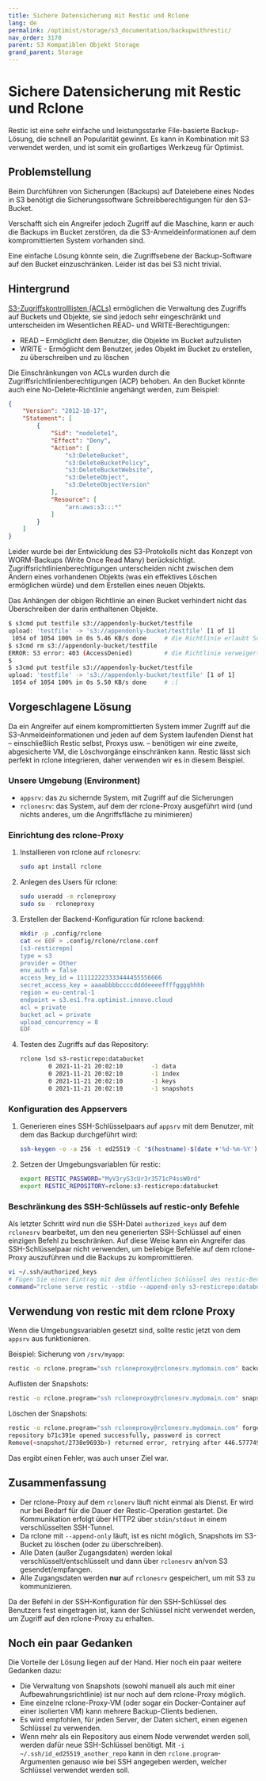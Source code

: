 ```yaml
---
title: Sichere Datensicherung mit Restic und Rclone
lang: de
permalink: /optimist/storage/s3_documentation/backupwithrestic/
nav_order: 3170
parent: S3 Kompatiblen Objekt Storage
grand_parent: Storage
---
```

# Sichere Datensicherung mit Restic und Rclone

Restic ist eine sehr einfache und leistungsstarke File-basierte Backup-Lösung, die schnell an Popularität gewinnt. Es kann in Kombination mit S3 verwendet werden, und ist somit ein großartiges Werkzeug für Optimist.

## Problemstellung

Beim Durchführen von Sicherungen (Backups) auf Dateiebene eines Nodes in S3 benötigt die Sicherungssoftware Schreibberechtigungen für den S3-Bucket.

Verschafft sich ein Angreifer jedoch Zugriff auf die Maschine, kann er auch die Backups im Bucket zerstören, da die S3-Anmeldeinformationen auf dem kompromittierten System vorhanden sind.

Eine einfache Lösung könnte sein, die Zugriffsebene der Backup-Software auf den Bucket einzuschränken. Leider ist das bei S3 nicht trivial.

## Hintergrund

[S3-Zugriffskontrolllisten (ACLs)](/optimist/storage/s3_documentation/security) ermöglichen die Verwaltung des Zugriffs auf Buckets und Objekte, sie sind jedoch sehr eingeschränkt und unterscheiden im Wesentlichen READ- und WRITE-Berechtigungen:

* READ – Ermöglicht dem Benutzer, die Objekte im Bucket aufzulisten
* WRITE - Ermöglicht dem Benutzer, jedes Objekt im Bucket zu erstellen, zu überschreiben und zu löschen

Die Einschränkungen von ACLs wurden durch die Zugriffsrichtlinienberechtigungen (ACP) behoben. An den Bucket könnte auch eine No-Delete-Richtlinie angehängt werden, zum Beispiel:

```json
{
    "Version": "2012-10-17",
    "Statement": [
        {
            "Sid": "nodelete1",
            "Effect": "Deny",
            "Action": [
                "s3:DeleteBucket",
                "s3:DeleteBucketPolicy",
                "s3:DeleteBucketWebsite",
                "s3:DeleteObject",
                "s3:DeleteObjectVersion"
            ],
            "Resource": [
                "arn:aws:s3:::*"
            ]
        }
    ]
}
```

Leider wurde bei der Entwicklung des S3-Protokolls nicht das Konzept von WORM-Backups (Write Once Read Many) berücksichtigt. Zugriffsrichtlinienberechtigungen unterscheiden nicht zwischen dem Ändern eines vorhandenen Objekts (was ein effektives Löschen ermöglichen würde) und dem Erstellen eines neuen Objekts.

Das Anhängen der obigen Richtlinie an einen Bucket verhindert nicht das Überschreiben der darin enthaltenen Objekte.

```bash
$ s3cmd put testfile s3://appendonly-bucket/testfile
upload: 'testfile' -> 's3://appendonly-bucket/testfile' [1 of 1]
 1054 of 1054 100% in 0s 5.46 KB/s done     # die Richtlinie erlaubt Schreiben
$ s3cmd rm s3://appendonly-bucket/testfile
ERROR: S3 error: 403 (AccessDenied)         # die Richtlinie verweigert das Löschen
$
$ s3cmd put testfile s3://appendonly-bucket/testfile
upload: 'testfile' -> 's3://appendonly-bucket/testfile' [1 of 1]
 1054 of 1054 100% in 0s 5.50 KB/s done     # :(
```

## Vorgeschlagene Lösung

Da ein Angreifer auf einem kompromittierten System immer Zugriff auf die S3-Anmeldeinformationen und jeden auf dem System laufenden Dienst hat – einschließlich Restic selbst, Proxys usw. – benötigen wir eine zweite, abgesicherte VM, die Löschvorgänge einschränken kann. Restic lässt sich perfekt in rclone integrieren, daher verwenden wir es in diesem Beispiel.

### Unsere Umgebung (Environment)

* `appsrv`: das zu sichernde System, mit Zugriff auf die Sicherungen
* `rclonesrv`: das System, auf dem der rclone-Proxy ausgeführt wird (und nichts anderes, um die Angriffsfläche zu minimieren)

### Einrichtung des rclone-Proxy

1. Installieren von rclone auf `rclonesrv`:

    ```bash
    sudo apt install rclone
    ```

1. Anlegen des Users für rclone:

    ```bash
    sudo useradd -m rcloneproxy
    sudo su - rcloneproxy
    ```

1. Erstellen der Backend-Konfiguration für rclone backend:

    ```bash
    mkdir -p .config/rclone
    cat << EOF > .config/rclone/rclone.conf
    [s3-resticrepo]
    type = s3
    provider = Other
    env_auth = false
    access_key_id = 111122223333444455556666
    secret_access_key = aaaabbbbccccddddeeeeffffgggghhhh
    region = eu-central-1
    endpoint = s3.es1.fra.optimist.innovo.cloud
    acl = private
    bucket_acl = private
    upload_concurrency = 8
    EOF
    ```

1. Testen des Zugriffs auf das Repository:

    ```bash
    rclone lsd s3-resticrepo:databucket
            0 2021-11-21 20:02:10        -1 data
            0 2021-11-21 20:02:10        -1 index
            0 2021-11-21 20:02:10        -1 keys
            0 2021-11-21 20:02:10        -1 snapshots
    ```

### Konfiguration des Appservers

1. Generieren eines SSH-Schlüsselpaars auf `appsrv` mit dem Benutzer, mit dem das Backup durchgeführt wird:

    ```bash
    ssh-keygen -o -a 256 -t ed25519 -C "$(hostname)-$(date +'%d-%m-%Y')"
    ```

1. Setzen der Umgebungsvariablen für restic:

    ```bash
    export RESTIC_PASSWORD="MyV3ryS3cUr3r3571cP4ssW0rd"
    export RESTIC_REPOSITORY=rclone:s3-resticrepo:databucket
    ```

### Beschränkung des SSH-Schlüssels auf restic-only Befehle

Als letzter Schritt wird nun die SSH-Datei `authorized_keys` auf dem `rclonesrv` bearbeitet, um den neu generierten SSH-Schlüssel auf einen einzigen Befehl zu beschränken. Auf diese Weise kann ein Angreifer das SSH-Schlüsselpaar nicht verwenden, um beliebige Befehle auf dem rclone-Proxy auszuführen und die Backups zu kompromittieren.

```bash
vi ~/.ssh/authorized_keys
# Fügen Sie einen Eintrag mit dem öffentlichen Schlüssel des restic-Benutzers hinzu, der in dem obigen Schritt generiert wurde:
command="rclone serve restic --stdio --append-only s3-resticrepo:databucket" ssh-ed25519 AAAAC3fdsC1lZddsDNTE5ADsaDgfTwNtWmwiocdT9q4hxcss6tGDfgGTdiNN0z7zN appsrv-18-11-2021
```

## Verwendung von restic mit dem rclone Proxy

Wenn die Umgebungsvariablen gesetzt sind, sollte restic jetzt von dem `appsrv` aus funktionieren.

Beispiel: Sicherung von `/srv/myapp`:

```bash
restic -o rclone.program="ssh rcloneproxy@rclonesrv.mydomain.com" backup /srv/myapp
```

Auflisten der Snapshots:

```bash
restic -o rclone.program="ssh rcloneproxy@rclonesrv.mydomain.com" snapshots
```

Löschen der Snapshots:

```bash
restic -o rclone.program="ssh rcloneproxy@rclonesrv.mydomain.com" forget 2738e969
repository b71c391e opened successfully, password is correct
Remove(<snapshot/2738e9693b>) returned error, retrying after 446.577749ms: blob not removed, server response: 403 Forbidden (403)
```

Das ergibt einen Fehler, was auch unser Ziel war.

## Zusammenfassung

* Der rclone-Proxy auf dem `rclonerv` läuft nicht einmal als Dienst. Er wird nur bei Bedarf für die Dauer der Restic-Operation gestartet. Die Kommunikation erfolgt über HTTP2 über `stdin/stdout` in einem verschlüsselten SSH-Tunnel.
* Da rclone mit `--append-only` läuft, ist es nicht möglich, Snapshots im S3-Bucket zu löschen (oder zu überschreiben).
* Alle Daten (außer Zugangsdaten) werden lokal verschlüsselt/entschlüsselt und dann über `rclonesrv` an/von S3 gesendet/empfangen.
* Alle Zugangsdaten werden **nur** auf `rclonesrv` gespeichert, um mit S3 zu kommunizieren.

Da der Befehl in der SSH-Konfiguration für den SSH-Schlüssel des Benutzers fest eingetragen ist, kann der Schlüssel nicht verwendet werden, um Zugriff auf den rclone-Proxy zu erhalten.

## Noch ein paar Gedanken

Die Vorteile der Lösung liegen auf der Hand. Hier noch ein paar weitere Gedanken dazu:

* Die Verwaltung von Snapshots (sowohl manuell als auch mit einer Aufbewahrungsrichtlinie) ist nur noch auf dem rclone-Proxy möglich.
* Eine einzelne rclone-Proxy-VM (oder sogar ein Docker-Container auf einer isolierten VM) kann mehrere Backup-Clients bedienen.
* Es wird empfohlen, für jeden Server, der Daten sichert, einen eigenen Schlüssel zu verwenden.
* Wenn mehr als ein Repository aus einem Node verwendet werden soll, werden dafür neue SSH-Schlüssel benötigt. Mit `-i ~/.ssh/id_ed25519_another_repo` kann in den `rclone.program`-Argumenten genauso wie bei SSH angegeben werden, welcher Schlüssel verwendet werden soll.
